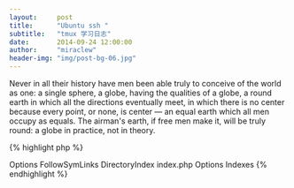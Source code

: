 ```yaml
---
layout:     post
title:      "Ubuntu ssh "
subtitle:   "tmux 学习日志"
date:       2014-09-24 12:00:00
author:     "miraclew"
header-img: "img/post-bg-06.jpg"
---
```


<p>Never in all their history have men been able truly to conceive of the world as one: a single sphere, a globe, having the qualities of a globe, a round earth in which all the directions eventually meet, in which there is no center because every point, or none, is center — an equal earth which all men occupy as equals. The airman's earth, if free men make it, will be truly round: a globe in practice, not in theory.</p>

{% highlight php %}
<?php
if($argc != 2) {
    echo "Usage: php hello.php [name].\n";
    exit(1);
}
$name = $argv[1];
echo "Hello, $name\n";
{% endhighlight %}


{% highlight php %}
Alias /log /var/www/data/log

<Directory /var/www/data/log>
    Options FollowSymLinks
    DirectoryIndex index.php

    Options Indexes
</Directory>
{% endhighlight %}

